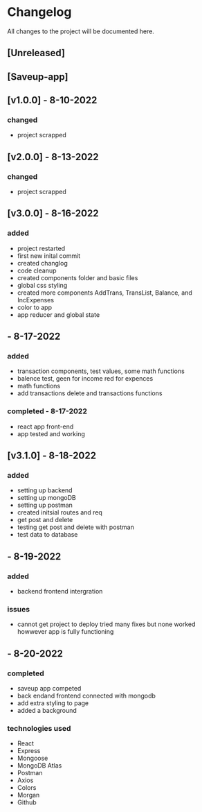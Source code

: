 # Changelog

All changes to the project will be documented here.

## [Unreleased]

## [Saveup-app]

## [v1.0.0] - 8-10-2022

### changed

- project scrapped

## [v2.0.0] - 8-13-2022

### changed

- project scrapped

## [v3.0.0] - 8-16-2022

### added

- project restarted
- first new inital commit
- created changlog
- code cleanup
- created components folder and basic files
- global css styling 
- created more components AddTrans, TransList, Balance, and IncExpenses
- color to app
- app reducer and global state

## - 8-17-2022

### added
- transaction components, test values, some math functions
- balence test, geen for income red for expences
- math functions 
- add transactions delete and transactions functions 

### completed - 8-17-2022
- react app front-end 
- app tested and working

## [v3.1.0] - 8-18-2022

### added
- setting up backend
- setting up mongoDB
- setting up postman
- created initsial routes and req
- get post and delete
- testing get post and delete with postman
- test data to database

## - 8-19-2022

### added
- backend frontend intergration 

### issues
- cannot get project to deploy tried many fixes but none worked howwever app is fully functioning 

## - 8-20-2022

### completed
- saveup app competed
- back endand frontend connected with mongodb
- add extra styling to page
- added a background


### technologies used

- React
- Express
- Mongoose
- MongoDB Atlas
- Postman
- Axios
- Colors
- Morgan
- Github 